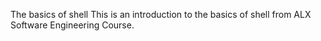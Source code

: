 The basics of shell
This is an introduction to the basics of shell from ALX Software Engineering Course.
